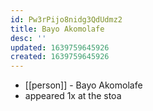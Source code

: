 ```yaml
---
id: Pw3rPijo8nidg3QdUdmz2
title: Bayo Akomolafe
desc: ''
updated: 1639759645926
created: 1639759645926
---
```



- [[person]] - Bayo Akomolafe
- appeared 1x at the stoa
